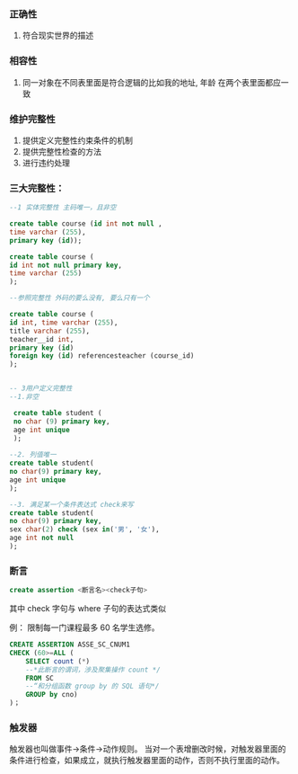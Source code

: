 ### 正确性
1. 符合现实世界的描述

### 相容性
1. 同一对象在不同表里面是符合逻辑的比如我的地址, 年龄  在两个表里面都应一致

### 维护完整性
1. 提供定义完整性约束条件的机制
2. 提供完整性检查的方法
3. 进行违约处理


### 三大完整性：

```sql
--1 实体完整性 主码唯一，且非空

create table course (id int not null , 
time varchar (255), 
primary key (id));

create table course (
id int not null primary key, 
time varchar (255)
);

--参照完整性 外码的要么没有, 要么只有一个

create table course (
id int, time varchar (255), 
title varchar (255), 
teacher__id int, 
primary key (id) 
foreign key (id) referencesteacher (course_id)
);


-- 3用户定义完整性 
--1.非空

 create table student (
 no char (9) primary key,
 age int unique
 );
 
--2. 列值唯一
create table student(
no char(9) primary key,
age int unique
);

--3. 满足某一个条件表达式 check来写
create table student(
no char(9) primary key,
sex char(2) check (sex in('男', '女'),
age int not null
);
 ```


### 断言

```sql
create assertion <断言名><check子句>
```
其中 check 字句与 where 子句的表达式类似

例： 限制每一门课程最多 60 名学生选修。

```sql
CREATE ASSERTION ASSE_SC_CNUM1
CHECK (60>=ALL (
	SELECT count (*)
	--*此断言的谓词，涉及聚集操作 count */
	FROM SC
	--“和分组函数 group by 的 SQL 语句*/
	GROUP by cno)
)；
```


### 触发器

触发器也叫做事件->条件->动作规则。
当对一个表增删改时候，对触发器里面的条件进行检查，如果成立，就执行触发器里面的动作，否则不执行里面的动作。

